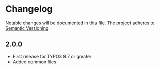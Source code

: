 Changelog
=========

Notable changes will be documented in this file. The project adheres to [Semantic Versioning].

2.0.0
-----

* First release for TYPO3 8.7 or greater
* Added common files

[Semantic Versioning]: http://semver.org "Semantic Versioning"